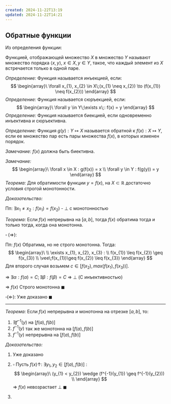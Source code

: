 ```yaml
---
created: 2024-11-22T13:19
updated: 2024-11-22T14:21
---
```

## Обратные функции

Из определения функции: 

Функцией, отображающей множество $X$ в множество $Y$
называют множество порядка $\langle x, y \rangle,\; x \in X, y\in Y$, такое, что каждый элемент из $X$ встречается только в одной паре.

*Определение:* Функция называется инъекцией, если:
$$
\begin{array}\
\forall x_{1}, x_{2} \in X\;(x_{1} \neq x_{2}) \to (f(x_{1}) \neq f(x_{2}))
\end{array}
$$
*Определение:* Функция называется сюръекцией, если:
$$
\begin{array}\
\forall y \in Y\;\exists x\;: f(x) = y
\end{array}
$$
*Определение:* Функция называется биекцией, если одновременно инъективна и сюръективна.

*Определение:* Функция $g(y) : Y \mapsto X$ называется обратной к $f(x) : X \mapsto Y$, если ее множество пар есть пары множества $f(x)$, в которых изменен порядок.

*Замечание:* $f(x)$ должна быть биективна.

*Замечание:* 
$$
\begin{array}\
\forall x \in X : g(f(x)) = x \\
\forall y \in Y : f(g(y)) = y
\end{array}
$$
*Теорема:* Для обратимости функции $y= f(x)$, на $X \subset \mathbb{R}$ достаточно условия строгой монотонности.

*Доказательство:* 

Пп: $\exists x_{1} \neq x_{2} : f(x_{1}) = f(x_{2})$ - $\perp$ с монотонностью

*Теорема:* Если $f(x)$ непрерывна на $[a, b]$, тогда $f(x)$ обратима тогда и  только тогда, когда она монотонна.

$\square\;(\Rightarrow):$ 

Пп:  $f(x)$ Обратима, но не строго монотонна.
Тогда:
$$
\begin{array}\ \\
\exists x_{1}, x_{2}, x_{3} : \\
f(x_{1}) \leq f(x_{2}) \geq f(x_{3}) \\
\vee\;f(x_{1})\geq f(x_{2}) \leq f(x_{3})
\end{array}
$$
Для второго случая возьмем $c \in [f(x_{2}), max(f(x_{1}), f(x_{3}))]$.

$\Rightarrow\; \exists \alpha : f(\alpha) = C; \exists \beta : f(\beta) = C$
$\Rightarrow$ $\perp$ (С инъективностью)

$\Rightarrow$ $f(x)$ Строго монотонна $\blacksquare$

$\square (\Leftarrow):$ Уже доказано $\blacksquare$

---

*Теорема:* Если $f(x)$ непрерывна и монотонна на отрезке $[a, b]$, то:

1. $\exists f^{-1}(y)$ на $[f(a), f(b)]$
2. $f^{-1}(y)$ так же монотонна на $[f(a), f(b)]$
3. $f^{-1}(y)$ непрерывна на $[f(a), f(b)]$

*Доказательство:* 

1. Уже доказано
2. $\square$ Пусть $f(x) \uparrow$: $\exists y_{1}, y_{2} \in [f(a), f(b)]$ : 
$$
\begin{array}\
(y_{1} < y_{2}) \wedge (f^{-1}(y_{1}) \geq f^{-1}(y_{2})) \\
\end{array}
$$
$\Rightarrow$ $f(x)$ невозрастает $\perp$ $\blacksquare$

3. 